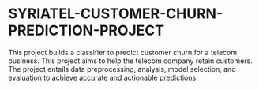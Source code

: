 # SYRIATEL-CUSTOMER-CHURN-PREDICTION-PROJECT
This project builds a classifier to predict customer churn for a telecom business. This project aims to help the telecom company retain customers. The project entails data preprocessing, analysis, model selection, and evaluation to achieve accurate and actionable predictions.
